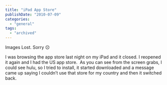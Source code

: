 ```yaml
---
title: "iPad App Store"
publishDate: "2010-07-09"
categories: 
  - "general"
tags:
  - "archived"
---
```


Images Lost. Sorry ☹️

I was browsing the app store last night on my iPad and it closed. I reopened it again and I had the US app store.  As you can see from the screen grabs, I could see hulu, so I tried to install, it started downloaded and a message came up saying I couldn’t use that store for my country and then it switched back.

